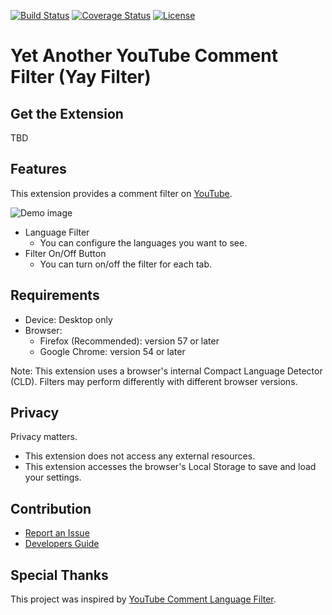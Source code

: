 [![Build Status](https://travis-ci.com/mogproject/yay-filter.svg?branch=main)](https://travis-ci.com/mogproject/yay-filter)
[![Coverage Status](https://coveralls.io/repos/github/mogproject/yay-filter/badge.svg?branch=main)](https://coveralls.io/github/mogproject/yay-filter?branch=main)
[![License](https://img.shields.io/badge/license-Apache2-brightgreen.svg)](http://choosealicense.com/licenses/apache-2.0/)

# Yet Another YouTube Comment Filter (Yay Filter)

## Get the Extension

TBD

## Features

This extension provides a comment filter on [YouTube](https://www.youtube.com/).

![Demo image](docs/img/YayFilterDemo_en.png)

-   Language Filter
    -   You can configure the languages you want to see.
-   Filter On/Off Button
    -   You can turn on/off the filter for each tab.

## Requirements

-   Device: Desktop only
-   Browser:
    -   Firefox (Recommended): version 57 or later
    -   Google Chrome: version 54 or later

Note: This extension uses a browser's internal Compact Language Detector (CLD). Filters may perform differently with different browser versions.

## Privacy

Privacy matters.

-   This extension does not access any external resources.
-   This extension accesses the browser's Local Storage to save and load your settings.

## Contribution

-   [Report an Issue](https://github.com/mogproject/yay-filter/issues)
-   [Developers Guide](https://github.com/mogproject/yay-filter/wiki/Developers-Guide)

## Special Thanks

This project was inspired by [YouTube Comment Language Filter](https://github.com/anaclumos/youtube-comment-language-filter).
